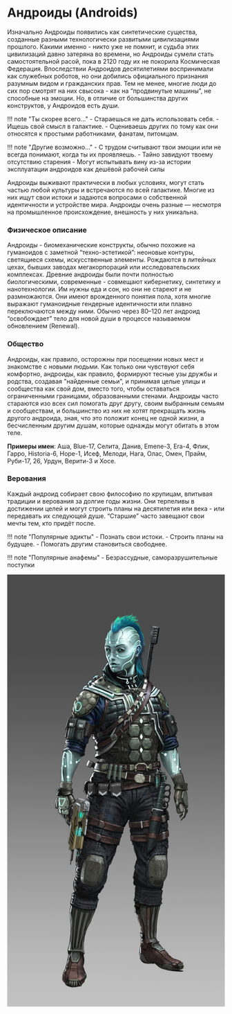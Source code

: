 # Андроиды (Androids)
Изначально Андроиды появились как синтетические существа, созданные разными технологически развитыми цивилизациями прошлого. Какими именно - никто уже не помнит, и судьба этих цивилизаций давно затеряна во времени, но Андроиды сумели стать самостоятельной расой, пока в 2120 году их не покорила Космическая Федерация. Впоследствии Андроидов десятилетиями воспринимали как служебных роботов, но они добились официального признания разумным видом и гражданских прав. Тем не менее, многие люди до сих пор смотрят на них свысока - как на “продвинутые машины”, не способные на эмоции. Но, в отличие от большинства других конструктов, у Андроидов есть души.

!!! note "Ты скорее всего..."
    - Стараешься не дать использовать себя.
    - Ищешь свой смысл в галактике.
    - Оцениваешь других по тому как они относятся к простыми работниками, фанатам, питомцам.

!!! note "Другие возможно..."
    - С трудом считывают твои эмоции или не всегда понимают, когда ты их проявляешь.
    - Тайно завидуют твоему отсутствию старения
    - Могут испытывать вину из-за истории эксплуатации андроидов как дешёвой рабочей силы

Андроиды выживают практически в любых условиях, могут стать частью любой культуры и встречаются по всей галактике. Многие из них ищут свои истоки и задаются вопросами о собственной идентичности и устройстве мира. Андроиды очень разные — несмотря на промышленное происхождение, внешность у них уникальна.

### Физическое описание
Андроиды - биомеханические конструкты, обычно похожие на гуманоидов с заметной “техно-эстетикой”: неоновые контуры, светящиеся схемы, искусственные элементы. Рождаются в литейных цехах, бывших заводах мегакорпораций или исследовательских комплексах. Древние андроиды были почти полностью биологическими, современные - совмещают кибернетику, синтетику и нанотехнологии. Им нужны еда и сон, но они не стареют и не размножаются. Они имеют врожденного понятия пола, хотя многие выражают гуманоидные гендерные идентичности или плавно переключаются между ними. Обычно через 80–120 лет андроид “освобождает” тело для новой души в процессе называемом обновлением (Renewal).

### Общество
Андроиды, как правило, осторожны при посещении новых мест и знакомстве с новыми людьми. Как только они чувствуют себя комфортно, андроиды, как правило, формируют тесные узы дружбы и родства, создавая "найденные семьи", и принимая целые улицы и сообщества как свой дом, вместо того, чтобы оставаться ограниченными границами, образованными стенами. Андроиды часто стараются изо всех сил помогать друг другу, своим выбранным семьям и сообществам, и большинство из них не хотят прекращать жизнь другого андроида, зная, что это положит конец не одной жизни, а бесчисленным другим душам, которые однажды могут обитать в этом теле.

**Примеры имен**: Аша, Blue-17, Селита, Данив, Emene-3, Era-4, Флик, Гарро, Historia-6, Hope-1, Исеф, Мелоди, Нага, Олас, Омен, Прайм, Руби-17, 26, Урдун, Верити-3 и Хосе.

### Верования
Каждый андроид собирает свою философию по крупицам, впитывая традиции и верования за долгие годы жизни. Они терпеливы в достижении целей и могут строить планы на десятилетия или века - или передавать их следующей душе. “Старшие” часто завещают свои мечты тем, кто придёт после.

!!! note "Популярные эдикты"
    - Познать свои истоки.
    - Строить планы на будущее.
    - Помогать другим становиться свободнее.

!!! note "Популярные анафемы"
    - Безрассудные, саморазрушительные поступки

![Андроид](../../images/Android.jpg)